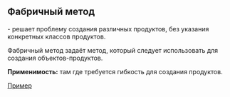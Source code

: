 <h2>Фабричный метод</h2> - решает проблему создания различных продуктов, 
без указания конкретных классов продуктов.

Фабричный метод задаёт метод, который следует использовать для создания объектов-продуктов.

**Применимость:** там где требуется гибкость для создания продуктов.

<a href='https://github.com/isys35/hints/blob/master/patterns/codes/factory_method.py'>Пример</a>